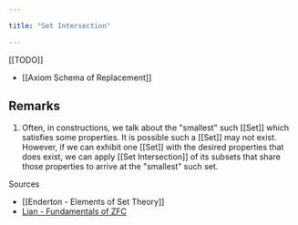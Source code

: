 ```yaml
---

title: "Set Intersection"

---
```

[[TODO]]
- [[Axiom Schema of Replacement]]

## Remarks
1. Often, in constructions, we talk about the "smallest" such [[Set]] which satisfies some properties. It is possible such a [[Set]] may not exist. However, if we can exhibit one [[Set]] with the desired properties that does exist, we can apply [[Set Intersection]] of its subsets that share those properties to arrive at the "smallest" such set.

Sources
- [[Enderton - Elements of Set Theory]]
- [Lian - Fundamentals of ZFC](https://drive.google.com/file/d/1HqqHQIMNTcFwY3icnuvhq57-52ZNQhIi/view?usp=sharing)